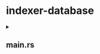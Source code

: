 # indexer-database

<details>
<summary><h2>main.rs</h2></summary>

### fn main()

returns -> Result which can be
    - empty result, programming successful exit of the program
    - error

**Description** - THe main function is the starting point of the indexer. It takes no parameters and is responsible for initializing the *indexer data environment* and calling other functions.

**Initializing Data Environment** - Before calling the functions which actually indexes the transactions we need to set some data which are required for these functions to work properly.

List of required data
<details>
    1. <details><summary>contract_metadata</summary></details>
    2. <details><summary>contract_abi</summary></details>
</details>

<details>
